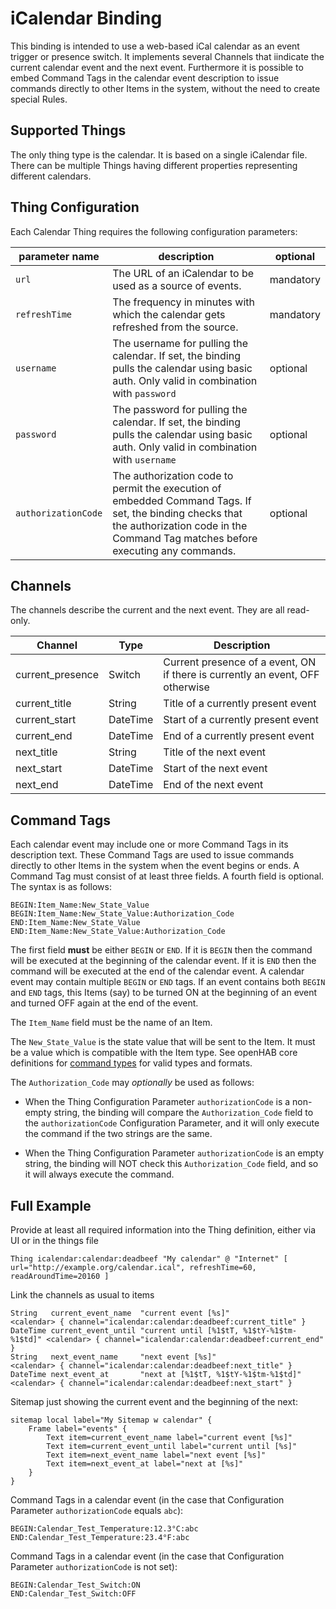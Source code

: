 # iCalendar Binding

This binding is intended to use a web-based iCal calendar as an event trigger or presence switch. It implements several Channels that iindicate the current calendar event and the next event. Furthermore it is possible to embed Command Tags in the calendar event description to issue commands directly to other Items in the system, without the need to create special Rules. 

## Supported Things

The only thing type is the calendar. It is based on a single iCalendar file. There can be multiple Things having different properties representing different calendars.

## Thing Configuration

Each Calendar Thing requires the following configuration parameters:

| parameter name      | description                                                                                                                                                                                                                                                                | optional  |
|---------------------|----------------------------------------------------------------------------------------------------------------------------------------------------------------------------------------------------------------------------------------------------------------------------|-----------|
| `url`               | The URL of an iCalendar to be used as a source of events.                                                                                                                                                                                                                  | mandatory |
| `refreshTime`       | The frequency in minutes with which the calendar gets refreshed from the source.                                                                                                                                                                                           | mandatory |
| `username`          | The username for pulling the calendar. If set, the binding pulls the calendar using basic auth. Only valid in combination with `password`                                                                                                                                  | optional  |
| `password`          | The password for pulling the calendar. If set, the binding pulls the calendar using basic auth. Only valid in combination with `username`                                                                                                                                  | optional  |
| `authorizationCode` | The authorization code to permit the execution of embedded Command Tags. If set, the binding checks that the authorization code in the Command Tag matches before executing any commands.                                                                                  | optional  |

## Channels

The channels describe the current and the next event. They are all read-only.

| Channel           | Type      | Description                                                                   |
|-------------------|-----------|-------------------------------------------------------------------------------|
| current_presence  | Switch    | Current presence of a event, ON if there is currently an event, OFF otherwise |
| current_title     | String    | Title of a currently present event                                            |
| current_start     | DateTime  | Start of a currently present event                                            |
| current_end       | DateTime  | End of a currently present event                                              |
| next_title        | String    | Title of the next event                                                       |
| next_start        | DateTime  | Start of the next event                                                       |
| next_end          | DateTime  | End of the next event                                                         |

## Command Tags

Each calendar event may include one or more Command Tags in its description text. These Command Tags are used to issue commands directly to other Items in the system when the event begins or ends. A Command Tag must consist of at least three fields. A fourth field is optional. The syntax is as follows:

	BEGIN:Item_Name:New_State_Value
	BEGIN:Item_Name:New_State_Value:Authorization_Code
	END:Item_Name:New_State_Value
	END:Item_Name:New_State_Value:Authorization_Code

The first field **must** be either `BEGIN` or `END`. If it is `BEGIN` then the command will be executed at the beginning of the calendar event. If it is `END` then the command will be executed at the end of the calendar event. A calendar event may contain multiple `BEGIN` or `END` tags. If an event contains both `BEGIN` and `END` tags, this Items (say) to be turned ON at the beginning of an event and turned OFF again at the end of the event.
 
The `Item_Name` field must be the name of an Item.

The `New_State_Value` is the state value that will be sent to the Item. It must be a value which is compatible with the Item type. See openHAB core definitions for [command types](https://www.openhab.org/docs/concepts/items.html#state-and-command-type-formatting) for valid types and formats.

The `Authorization_Code` may *optionally* be used as follows:

- When the Thing Configuration Parameter `authorizationCode` is a non-empty string, the binding will compare the `Authorization_Code` field to the `authorizationCode` Configuration Parameter, and it will only execute the command if the two strings are the same.

- When the Thing Configuration Parameter `authorizationCode` is an empty string, the binding will NOT check this `Authorization_Code` field, and so it will always execute the command.

 
## Full Example

Provide at least all required information into the Thing definition, either via UI or in the things file

```
Thing icalendar:calendar:deadbeef "My calendar" @ "Internet" [ url="http://example.org/calendar.ical", refreshTime=60, readAroundTime=20160 ]
```

Link the channels as usual to items

```
String   current_event_name  "current event [%s]"                       <calendar> { channel="icalendar:calendar:deadbeef:current_title" }
DateTime current_event_until "current until [%1$tT, %1$tY-%1$tm-%1$td]" <calendar> { channel="icalendar:calendar:deadbeef:current_end" }
String   next_event_name     "next event [%s]"                          <calendar> { channel="icalendar:calendar:deadbeef:next_title" }
DateTime next_event_at       "next at [%1$tT, %1$tY-%1$tm-%1$td]"       <calendar> { channel="icalendar:calendar:deadbeef:next_start" }
```

Sitemap just showing the current event and the beginning of the next:

```
sitemap local label="My Sitemap w calendar" {
    Frame label="events" {
        Text item=current_event_name label="current event [%s]"
        Text item=current_event_until label="current until [%s]"
        Text item=next_event_name label="next event [%s]"
        Text item=next_event_at label="next at [%s]"
    }
}
```

Command Tags in a calendar event (in the case that Configuration Parameter `authorizationCode` equals `abc`):

```
BEGIN:Calendar_Test_Temperature:12.3°C:abc
END:Calendar_Test_Temperature:23.4°F:abc
```

Command Tags in a calendar event (in the case that Configuration Parameter `authorizationCode` is not set):

```
BEGIN:Calendar_Test_Switch:ON
END:Calendar_Test_Switch:OFF
```
